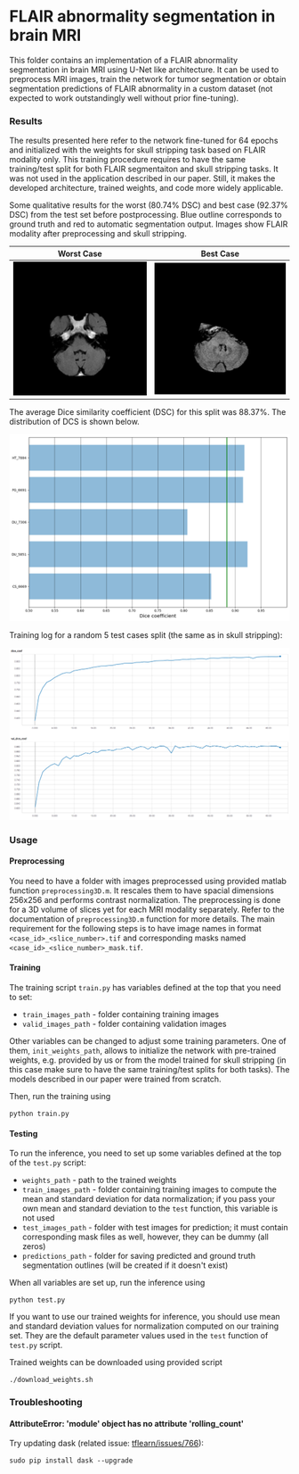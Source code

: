 # FLAIR abnormality segmentation in brain MRI

This folder contains an implementation of a FLAIR abnormality segmentation in brain MRI using U-Net like architecture.
It can be used to preprocess MRI images, train the network for tumor segmentation or obtain segmentation predictions of  FLAIR abnormality in a custom dataset (not expected to work outstandingly well without prior fine-tuning).

### Results
The results presented here refer to the network fine-tuned for 64 epochs and initialized with the weights for skull stripping task based on FLAIR modality only.
This training procedure requires to have the same training/test split for both FLAIR segmentaiton and skull stripping tasks.
It was not used in the application described in our paper.
Still, it makes the developed architecture, trained weights, and code more widely applicable.

Some qualitative results for the worst (80.74% DSC) and best case (92.37% DSC) from the test set before postprocessing.
Blue outline corresponds to ground truth and red to automatic segmentation output.
Images show FLAIR modality after preprocessing and skull stripping.

| Worst Case | Best Case |
|:----------:|:---------:|
|![Worst case](DU_7306.gif)|![Best case](DU_5851.gif)|

The average Dice similarity coefficient (DSC) for this split was 88.37%.
The distribution of DCS is shown below.

![DCS](DSC.png)

Training log for a random 5 test cases split (the same as in skull stripping):

![training](training.png)

### Usage

#### Preprocessing
You need to have a folder with images preprocessed using provided matlab function `preprocessing3D.m`.
It rescales them to have spacial dimensions 256x256 and performs contrast normalization.
The preprocessing is done for a 3D volume of slices yet for each MRI modality separately.
Refer to the documentation of `preprocessing3D.m` function for more details.
The main requirement for the following steps is to have image names in format `<case_id>_<slice_number>.tif` and corresponding masks named `<case_id>_<slice_number>_mask.tif`.

#### Training
The training script `train.py` has variables defined at the top that you need to set:

- `train_images_path` - folder containing training images
- `valid_images_path` - folder containing validation images
    
Other variables can be changed to adjust some training parameters.
One of them, `init_weights_path`, allows to initialize the network with pre-trained weights, e.g. provided by us or from the model trained for skull stripping (in this case make sure to have the same training/test splits for both tasks).
The models described in our paper were trained from scratch.

Then, run the training using
```
python train.py
```

#### Testing
To run the inference, you need to set up some variables defined at the top of the `test.py` script:

- `weights_path` - path to the trained weights
- `train_images_path` - folder containing training images to compute the mean and standard deviation for data normalization; if you pass your own mean and standard deviation to the `test` function, this variable is not used
- `test_images_path` - folder with test images for prediction; it must contain corresponding mask files as well, however, they can be dummy (all zeros)
- `predictions_path` - folder for saving predicted and ground truth segmentation outlines (will be created if it doesn't exist)

When all variables are set up, run the inference using
```
python test.py
```

If you want to use our trained weights for inference, you should use mean and standard deviation values for normalization computed on our training set.
They are the default parameter values used in the `test` function of `test.py` script.

Trained weights can be downloaded using provided script
```
./download_weights.sh 
```

### Troubleshooting

#### AttributeError: 'module' object has no attribute 'rolling_count'

Try updating dask (related issue: [tflearn/issues/766](https://github.com/tflearn/tflearn/issues/766)):

```
sudo pip install dask --upgrade
```
